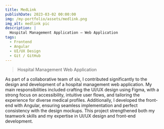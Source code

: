 ```yaml
---
title: MedLink
publishDate: 2023-03-02 00:00:00
img: /my-portfolio/assets/medlink.png
img_alt: medlink pic 
description: |
  Hospital Management Application – Web Application
tags:
  - Frontend
  - Angular
  - UI/UX Design
  - Git / GitHub
---
```




> Hospital Management Web Application

As part of a collaborative team of six, I contributed significantly to the design and development of a hospital management web application. My main responsibilities included crafting the UI/UX design using Figma, with a strong focus on accessibility, intuitive user flows, and tailoring the experience for diverse medical profiles. Additionally, I developed the front-end with Angular, ensuring seamless implementation and perfect consistency with the design mockups. This project strengthened both my teamwork skills and my expertise in UI/UX design and front-end development.